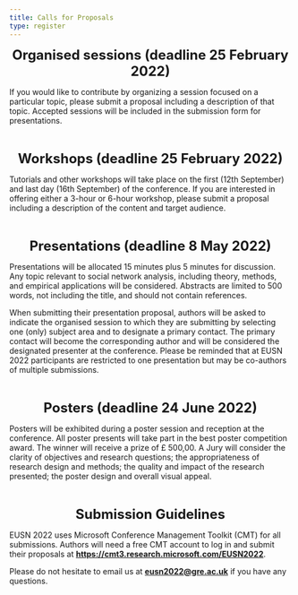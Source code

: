 ```yaml
---
title: Calls for Proposals
type: register
---
```



**<p align="center"><font size="5">Organised sessions (deadline 25 February 2022)</font></p>**
If you would like to contribute by organizing a session focused on a particular topic, please submit a proposal including a description of that topic. Accepted sessions will be included in the submission form for presentations.
<p>&nbsp;</p>

**<p align="center"><font size="5">Workshops (deadline 25 February 2022)</font></p>**
Tutorials and other workshops will take place on the first (12th September) and last day (16th September) of the conference. If you are interested in offering either a 3-hour or 6-hour workshop, please submit a proposal including a description of the content and target audience.
<p>&nbsp;</p>


**<p align="center"><font size="5">Presentations (deadline 8 May 2022)</font></p>**
Presentations will be allocated 15 minutes plus 5 minutes for discussion. Any topic relevant to social network analysis, including theory, methods, and empirical applications will be considered. Abstracts are limited to 500 words, not including the title, and should not contain references.  

When submitting their presentation proposal, authors will be asked to indicate the organised session to which they are submitting by selecting one (only) subject area and to designate a primary contact. The primary contact will become the corresponding author and will be considered the designated presenter at the conference. Please be reminded that at EUSN 2022 participants are restricted to one presentation but may be co-authors of multiple submissions. 
<p>&nbsp;</p>

**<p align="center"><font size="5">Posters (deadline 24 June 2022)</font></p>**
Posters will be exhibited during a poster session and reception at the conference. All poster presents will take part in the best poster competition award. The winner will receive a prize of £ 500,00.  A Jury will consider the clarity of objectives and research questions; the appropriateness of research design and methods; the quality and impact of the research presented; the poster design and overall visual appeal. 
<p>&nbsp;</p>

**<p align="center"><font size="5">Submission Guidelines</p></font>**
EUSN 2022 uses Microsoft Conference Management Toolkit (CMT) for all submissions. Authors will need a free CMT account to log in and submit their proposals at **<a title="https://cmt3.research.microsoft.com/EUSN2022" href="https://cmt3.research.microsoft.com/EUSN2022">https://cmt3.research.microsoft.com/EUSN2022</a>**.

Please do not hesitate to email us at **eusn2022@gre.ac.uk** if you have any questions.
